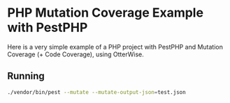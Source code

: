 # PHP Mutation Coverage Example with PestPHP

Here is a very simple example of a PHP project with PestPHP and Mutation Coverage (+ Code Coverage), using OtterWise.

## Running
```bash
./vendor/bin/pest --mutate --mutate-output-json=test.json
```